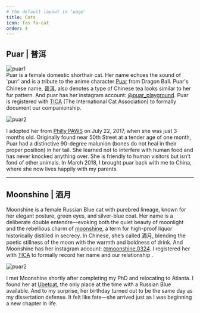 ```yaml
---
# the default layout is 'page'
title: Cats
icon: fas fa-cat
order: 4
---
```


<!-- Include life-ticker-bar component -->
<script type="module" src="{{ '/assets/js/life-ticker-bar.js' | relative_url }}"></script>

## Puar | 普洱 <life-ticker-bar birth="2017-04-17T00:00:00+04:00" text="."> </life-ticker-bar>

![puar1](https://puar-playground.github.io/assets/img/cats/puar_guitar_wide.png)
<br>
Puar is a female domestic shorthair cat. Her name echoes the sound of 'purr' and is a tribute to the anime character [Puar](https://dragonball.fandom.com/wiki/Puar) from Dragon Ball. Puar's Chinese name, [普洱](https://en.wikipedia.org/wiki/Pu%27er_tea), also denotes a type of Chinese tea looks similar to her fur pattern. And puar has her instagram account: [@puar_playground](https://www.instagram.com/puar_playground). Puar is registered with [TICA](https://tica.org) (The International Cat Association) to formally document our companionship. [<i class="fas fa-award"></i>](https://puar-playground.github.io/download/Puar.pdf)

![puar2](https://puar-playground.github.io/assets/img/cats/puar.png)

I adopted her from [Philly PAWS](https://phillypaws.org) on July 22, 2017, when she was just 3 months old. Originally found near 50th Street at a tender age of one month, Puar had a distinctive 90-degree malunion (bones do not heal in their proper position) in her tail. She learned not to interfere with human food and has never knocked anything over. She is friendly to human visitors but isn't fond of other animals. In March 2018, I brought puar back with me to China, where she now lives happily with my parents.<br /> 

---
## Moonshine | 酒月 <life-ticker-bar birth="2025-03-24T00:00:00+04:00" text="."> </life-ticker-bar>

Moonshine is a female Russian Blue cat with purebred lineage, known for her elegant posture, green eyes, and silver-blue coat. Her name is a deliberate double entendre—evoking both the quiet beauty of moonlight and the rebellious charm of [moonshine](https://en.wikipedia.org/wiki/Moonshine), a term for high-proof liquor historically distilled in secrecy. In Chinese, she’s called 酒月, blending the poetic stillness of the moon with the warmth and boldness of drink. And Moonshine has her instagram account: [@moonshine.0324](https://www.instagram.com/moonshine.0324). I registered her with [TICA](https://tica.org) to formally record her name and our relationship [<i class="fas fa-award"></i>](https://puar-playground.github.io/download/Moonshine.pdf).

![puar2](https://puar-playground.github.io/assets/img/cats/moonshine.jpg)


I met Moonshine shortly after completing my PhD and relocating to Atlanta. 
I found her at [Ubetcat](https://ubetcat.com), the only place at the time with a Russian Blue available. And to my surprise, her birthday turned out to be the same day as my dissertation defense. It felt like fate—she arrived just as I was beginning a new chapter in life.
